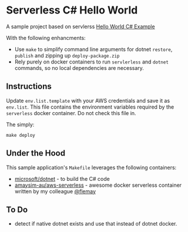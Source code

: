 # Serverless C# Hello World

A sample project based on servlerss [Hello World C# Example](https://serverless.com/framework/docs/providers/aws/examples/hello-world/csharp/)

With the following enhancments:

* Use `make` to simplify command line arguments for dotnet `restore`, `publish` and zipping up `deploy-package.zip` 
* Rely purely on docker containers to run `servlerless` and `dotnet` commands, so no local dependencies are necessary.

## Instructions

Update `env.list.template` with your AWS credentials and save it as `env.list`. This file contains the environment variables required by the `serverless` docker container. Do not check this file in. 

The simply:

    make deploy

## Under the Hood

This sample application's `Makefile` leverages the following containers:

* [microsoft/dotnet](https://github.com/dotnet/dotnet-docker) - to build the C# code
* [amaysim-au/aws-serverless](https://github.com/amaysim-au/docker-aws-serverless) - awesome docker serverless container written by my colleague [@flemay](https://github.com/flemay)

## To Do

* detect if native dotnet exists and use that instead of dotnet docker.
